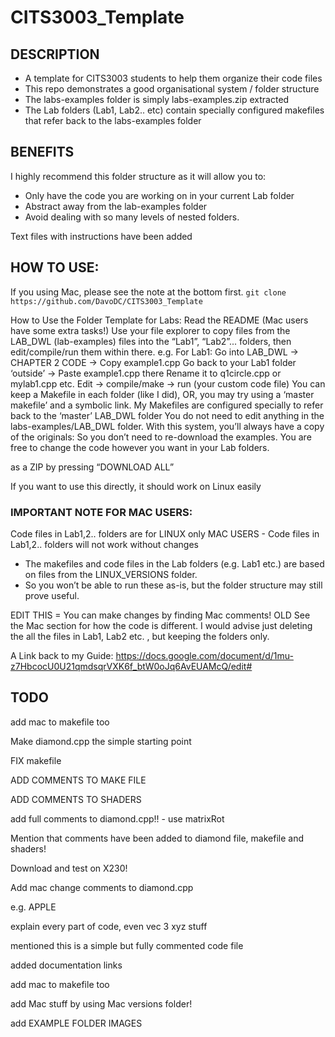 # CITS3003_Template

## DESCRIPTION
- A template for CITS3003 students to help them organize their code files
- This repo demonstrates a good organisational system / folder structure
- The labs-examples folder is simply labs-examples.zip extracted
- The Lab folders (Lab1, Lab2.. etc) contain specially configured makefiles that refer back to the labs-examples folder

## BENEFITS
I highly recommend this folder structure as it will allow you to:
- Only have the code you are working on in your current Lab folder
- Abstract away from the lab-examples folder 
- Avoid dealing with so many levels of nested folders.


Text files with instructions have been added


## HOW TO USE:
If you using Mac, please see the note at the bottom first.
 `git clone https://github.com/DavoDC/CITS3003_Template`





How to Use the Folder Template for Labs:
Read the README (Mac users have some extra tasks!)
Use your file explorer to copy files from the LAB_DWL (lab-examples) files into the “Lab1”, “Lab2”... folders, then edit/compile/run them within there.
e.g. For Lab1:
Go into LAB_DWL -> CHAPTER 2 CODE -> Copy example1.cpp
Go back to your Lab1 folder ‘outside’ -> Paste example1.cpp there
Rename it to q1circle.cpp or mylab1.cpp etc.
Edit -> compile/make -> run  (your custom code file)
You can keep a Makefile in each folder (like I did), OR, you may try using a ‘master makefile’ and a symbolic link.
My Makefiles are configured specially to refer back to the ‘master’ LAB_DWL folder
You do not need to edit anything in the labs-examples/LAB_DWL folder. 
With this system, you’ll always have a copy of the originals:
So you don’t need to re-download the examples.
You are free to change the code however you want in your Lab folders.


 as a ZIP by pressing “DOWNLOAD ALL”

If you want to use this directly, it should work on Linux easily

### IMPORTANT NOTE FOR MAC USERS:
Code files in Lab1,2.. folders are for LINUX only
MAC USERS - Code files in Lab1,2.. folders will not work without changes
- The makefiles and code files in the Lab folders (e.g. Lab1 etc.) are based on files from the LINUX_VERSIONS folder.
- So you won’t be able to run these as-is, but the folder structure may still prove useful. 

EDIT THIS = 
You can make changes by finding Mac comments!
OLD See the Mac section for how the code is different.
I would advise just deleting the all the files in Lab1, Lab2 etc. , but keeping the folders only.

A Link back to my Guide:
<https://docs.google.com/document/d/1mu-z7HbcocU0U21qmdsqrVXK6f_btW0oJq6AvEUAMcQ/edit#> 


## TODO


add mac to makefile too

Make diamond.cpp the simple starting point

FIX makefile

ADD COMMENTS TO MAKE FILE

ADD COMMENTS TO SHADERS


add full comments to diamond.cpp!! - use matrixRot

Mention that comments have been added to diamond file, makefile and shaders!

Download and test on X230!

Add mac change comments to diamond.cpp

e.g. APPLE

explain every part of code, even vec 3 xyz stuff


mentioned this is a simple but fully commented code file

added documentation links

add mac to makefile too


add Mac stuff by using Mac versions folder!

add EXAMPLE FOLDER IMAGES 
